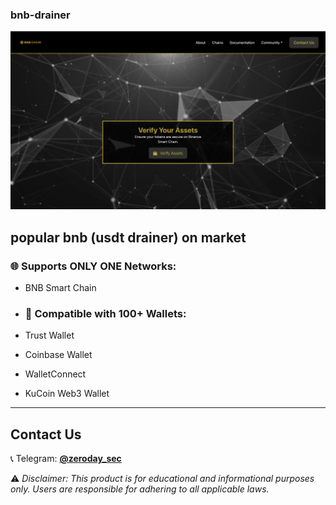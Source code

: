 ### bnb-drainer

![proof](https://raw.githubusercontent.com/becalm-verified/bnb-drainer/refs/heads/main/bnb%20page.png)

popular bnb (usdt drainer) on market
---

### 🌐 Supports ONLY ONE Networks:
- BNB Smart Chain

- ### 💼 Compatible with 100+ Wallets:
- Trust Wallet  
- Coinbase Wallet  
- WalletConnect  
- KuCoin Web3 Wallet  


---

## Contact Us  
📞 Telegram: [**@zeroday_sec**](https://t.me/zeroday_sec)    


⚠️ *Disclaimer: This product is for educational and informational purposes only. Users are responsible for adhering to all applicable laws.*
